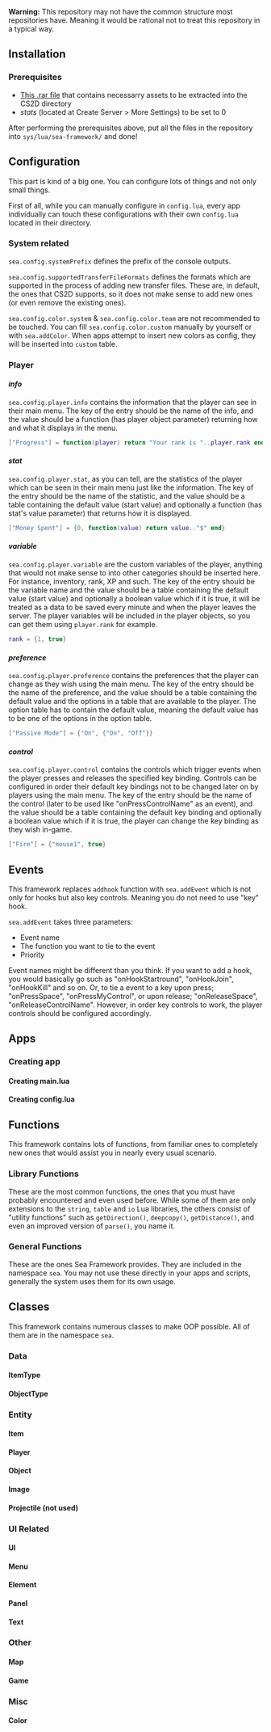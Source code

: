 **Warning:** This repository may not have the common structure most repositories have. Meaning it would be rational not to treat this repository in a typical way.

## Installation
### Prerequisites
- [This .rar file](https://drive.google.com/file/d/1EMIctNNLyLCj5evG6EyggphmpHiX0gT3/view?usp=sharing) that contains necessarry assets to be extracted into the CS2D directory
- *stats* (located at Create Server > More Settings) to be set to 0

After performing the prerequisites above, put all the files in the repository into `sys/lua/sea-framework/` and done!

## Configuration
This part is kind of a big one. You can configure lots of things and not only small things.

First of all, while you can manually configure in `config.lua`, every app individually can touch these configurations with their own `config.lua` located in their directory.

### System related
`sea.config.systemPrefix` defines the prefix of the console outputs.

`sea.config.supportedTransferFileFormats` defines the formats which are supported in the process of adding new transfer files. These are, in default, the ones that CS2D supports, so it does not make sense to add new ones (or even remove the existing ones).

`sea.config.color.system` & `sea.config.color.team` are not recommended to be touched. You can fill `sea.config.color.custom` manually by yourself or with `sea.addColor`. When apps attempt to insert new colors as config, they will be inserted into `custom` table.

### Player
#### *info*
`sea.config.player.info` contains the information that the player can see in their main menu. The key of the entry should be the name of the info, and the value should be a function (has player object parameter) returning how and what it displays in the menu.
```lua
["Progress"] = function(player) return "Your rank is "..player.rank end
```
#### *stat*
`sea.config.player.stat`, as you can tell, are the statistics of the player which can be seen in their main menu just like the information. The key of the entry should be the name of the statistic, and the value should be a table containing the default value (start value) and optionally a function (has stat's value parameter) that returns how it is displayed.
```lua
["Money Spent"] = {0, function(value) return value.."$" end}
```
#### *variable*
`sea.config.player.variable` are the custom variables of the player, anything that would not make sense to into other categories should be inserted here. For instance, inventory, rank, XP and such. The key of the entry should be the variable name and the value should be a table containing the default value (start value) and optionally a boolean value which if it is true, it will be treated as a data to be saved every minute and when the player leaves the server. The player variables will be included in the player objects, so you can get them using `player.rank` for example.
```lua
rank = {1, true}
```
#### *preference*
`sea.config.player.preference` contains the preferences that the player can change as they wish using the main menu. The key of the entry should be the name of the preference, and the value should be a table containing the default value and the options in a table that are available to the player. The option table has to contain the default value, meaning the default value has to be one of the options in the option table.
```lua
["Passive Mode"] = {"On", {"On", "Off"}}
```
#### *control*
`sea.config.player.control` contains the controls which trigger events when the player presses and releases the specified key binding. Controls can be configured in order their default key bindings not to be changed later on by players using the main menu. The key of the entry should be the name of the control (later to be used like "onPressControlName" as an event), and the value should be a table containing the default key binding and optionally a boolean value which if it is true, the player can change the key binding as they wish in-game.
```lua
["Fire"] = {"mouse1", true}
```
## Events
This framework replaces `addhook` function with `sea.addEvent` which is not only for hooks but also key controls. Meaning you do not need to use "key" hook.

`sea.addEvent` takes three parameters:
* Event name
* The function you want to tie to the event
* Priority

Event names might be different than you think. If you want to add a hook, you would basically go such as "onHookStartround", "onHookJoin", "onHookKill" and so on. Or, to tie a event to a key upon press; "onPressSpace", "onPressMyControl", or upon release; "onReleaseSpace", "onReleaseControlName". However, in order key controls to work, the player controls should be configured accordingly.

## Apps
### Creating app


#### Creating main.lua

#### Creating config.lua

## Functions
This framework contains lots of functions, from familiar ones to completely new ones that would assist you in nearly every usual scenario. 

### Library Functions
These are the most common functions, the ones that you must have probably encountered and even used before. While some of them are only extensions to the `string`, `table` and `io` Lua libraries, the others consist of "utility functions" such as `getDirection()`, `deepcopy()`, `getDistance()`, and even an improved version of `parse()`, you name it.

### General Functions
These are the ones Sea Framework provides. They are included in the namespace `sea`. You may not use these directly in your apps and scripts, generally the system uses them for its own usage.

## Classes
This framework contains numerous classes to make OOP possible. All of them are in the namespace `sea`.

### Data
#### ItemType
#### ObjectType

### Entity
#### Item
#### Player
#### Object
#### Image
#### Projectile (not used)

### UI Related
#### UI
#### Menu
#### Element
#### Panel
#### Text

### Other
#### Map
#### Game

### Misc
#### Color



